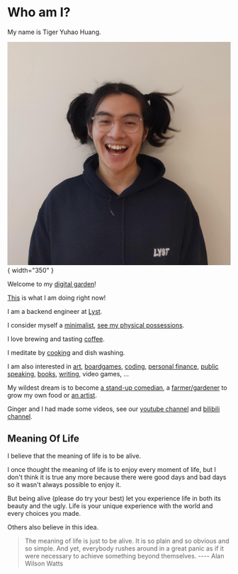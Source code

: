# Who am I?

My name is Tiger Yuhao Huang.

![me](images/me.jpg){ width="350" }

Welcome to my [digital garden](digital-garden.md)!

[This](what-am-i-doing-now.md) is what I am doing right now!

I am a backend engineer at [Lyst](https://www.lyst.com).

I consider myself a [minimalist](minimalism.md), [see my physical possessions](all-things.md).

I love brewing and tasting [coffee](index-coffee.md).

I meditate by [cooking](cooking.md) and dish washing.

I am also interested in
[art](art.md),
[boardgames](boardgame.md),
[coding](https://github.com/ynotstartups),
[personal finance](https://www.bilibili.com/video/BV1u54y1x7zF),
[public speaking](https://www.bilibili.com/video/BV1u54y1x7zF),
[books](reading.md),
[writing](digital-garden.md),
video games,
...

My wildest dream is to become [a stand-up comedian](stand-up-comedy.md), a [farmer/gardener](farmer.md) to grow my own food or [an artist](artist.md).

Ginger and I had made some videos, see our [youtube channel](https://www.youtube.com/channel/UCQE6i7tcSbBQMD8KSeUQYvQ) and [bilibili channel](https://space.bilibili.com/1281157300).

## Meaning Of Life

I believe that the meaning of life is to be alive.

I once thought the meaning of life is to enjoy every moment of life, but I don't think it is true any more because there were good days and bad days so it wasn't always possible to enjoy it.

But being alive (please do try your best) let you experience life in both its beauty and the ugly. Life is your unique experience with the world and every choices you made.

Others also believe in this idea.

> The meaning of life is just to be alive. It is so plain and so obvious and so simple. And yet, everybody rushes around in a great panic as if it were necessary to achieve something beyond themselves.
> ---- Alan Wilson Watts
